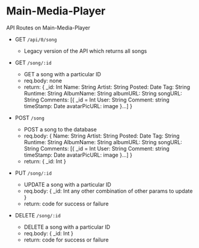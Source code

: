 # Main-Media-Player


API Routes on Main-Media-Player

- GET `/api/0/song`
    - Legacy version of the API which returns all songs 

- GET `/song/:id`
    - GET a song with a particular ID
    - req.body: none
    - return: {
    _id: Int
	Name: String 
	Artist: String
	Posted: Date
	Tag: String
	Runtime: String
	AlbumName: String
	albumURL: String
	songURL: String
	Comments: [{
			_id = Int
			User: String
			Comment: string
			timeStamp: Date
			avatarPicURL: image
		       }...]
    }

- POST `/song`
    - POST a song to the database
    - req.body: {
	Name: String 
	Artist: String
	Posted: Date
	Tag: String
	Runtime: String
	AlbumName: String
	albumURL: String
	songURL: String
	Comments: [{
			_id = Int
			User: String
			Comment: string
			timeStamp: Date
			avatarPicURL: image
		       }...]
    }
    - return: {
        _id: Int
    }

- PUT `/song/:id`
    - UPDATE a song with a particular ID
    - req.body: {
    _id: Int
    any other combination of other params to update
    }
    - return: code for success or failure

- DELETE `/song/:id`
    - DELETE a song with a particular ID
    - req.body: {
        _id: Int
    }
    - return: code for success or failure